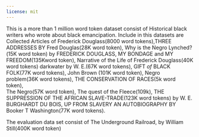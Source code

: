 ```yaml
---
license: mit
---
```

This is a more than 1 million word token dataset consist of Historical black writers who wrote about black emancipation. Include in this datasets are 
Collected Articles of Frederick Douglass(8000 word tokens),THREE ADDRESSES BY Fred Douglas(28K word token), Why is the Negro
  Lynched?(15K word token) by FREDERICK DOUGLASS,  MY BONDAGE and MY FREEDOM(135Kword token), Narrative of the Life of Frederick Douglass(40K word tokens)
darkwater by W. E.(67K word tokens), GIFT _of_ BLACK FOLK(77K word tokens), John Brown (101K word token), Negro problem(36K word tokens), THE CONSERVATION OF RACES(5k word token),  
The Negro(57K word token), The quest of the Fleece(109k),  THE SUPPRESSION OF THE AFRICAN SLAVE-TRADE(123K word tokens) by W. E. BURGHARDT DU BOIS, 
UP FROM SLAVERY AN AUTOBIOGRAPHY BY Booker T Washington(77K word tokens).

The evaluation data set consist of The Underground Railroad, by William Still(400K word token)